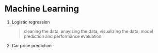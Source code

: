 # Machine Learning
1) Logistic regression 
   > cleaning the data,
   > anaylsing the data,
   > visualizing the data,
   > model prediction and
   > performance evaluation
   
2) Car price prediction 
